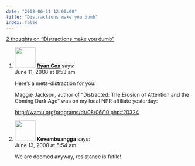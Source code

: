 ```yaml
---
date: "2008-06-11 12:00:00"
title: "Distractions make you dumb"
index: false
---
```


[2 thoughts on &ldquo;Distractions make you dumb&rdquo;](/lemire/blog/2008/06-11-distractions-make-you-dumb)

<ol class="comment-list">
<li id="comment-49970" class="comment even thread-even depth-1">
<div class="comment-author vcard">
<img alt src="https://secure.gravatar.com/avatar/bd46b4d3a62617328fbf0c71e20b45ab?s=56&#038;d=mm&#038;r=g" srcset="https://secure.gravatar.com/avatar/bd46b4d3a62617328fbf0c71e20b45ab?s=112&#038;d=mm&#038;r=g 2x" class="avatar avatar-56 photo" height="56" width="56" decoding="async" /> <b class="fn"><a href="http://www.asciiarmor.com" class="url" rel="ugc external nofollow">Ryan Cox</a></b> <span class="says">says:</span> </div>
<div class="comment-metadata"><time datetime="2008-06-11T08:53:24+00:00">June 11, 2008 at 8:53 am</time></a> </div>
<div class="comment-content">
<p>Here&rsquo;s a meta-distraction for you: </p>
<p>Maggie Jackson, author of &ldquo;Distracted: The Erosion of Attention and the Coming Dark Age&rdquo; was on my local NPR affiliate yesterday:</p>
<p><a href="http://wamu.org/programs/dr/08/06/10.php#20324" rel="nofollow ugc">http://wamu.org/programs/dr/08/06/10.php#20324</a></p>
</div>
</li>
<li id="comment-49972" class="comment odd alt thread-odd thread-alt depth-1">
<div class="comment-author vcard">
<img alt src="https://secure.gravatar.com/avatar/988ac6d9ab01c62c26ca83981a0e5e9a?s=56&#038;d=mm&#038;r=g" srcset="https://secure.gravatar.com/avatar/988ac6d9ab01c62c26ca83981a0e5e9a?s=112&#038;d=mm&#038;r=g 2x" class="avatar avatar-56 photo" height="56" width="56" decoding="async" /> <b class="fn">Kevembuangga</b> <span class="says">says:</span> </div>
<div class="comment-metadata"><time datetime="2008-06-13T05:54:04+00:00">June 13, 2008 at 5:54 am</time></a> </div>
<div class="comment-content">
<p>We are doomed anyway, resistance is futile!</p>
</div>
</li>
</ol>
